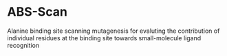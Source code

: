 ABS-Scan
========

Alanine binding site scanning mutagenesis for evaluting the contribution of individual residues at the binding site towards small-molecule ligand recognition
